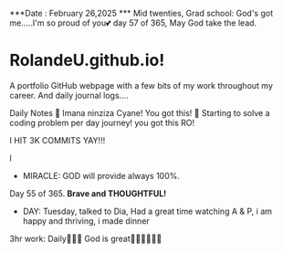 ***Date : February 26,2025 *** Mid twenties, Grad school: God's got me.....I'm so proud of you💕 day 57 of 365, May God take the lead.
# RolandeU.github.io!

A portfolio GitHub webpage with a few bits of my work throughout my career. And daily journal logs....


Daily Notes
💚 Imana ninziza Cyane! You got this!
💚 Starting to solve a coding problem per day journey! you got this RO!

I HIT 3K COMMITS YAY!!!

l
- MIRACLE: GOD will provide always 100%.

Day 55 of 365. **Brave and THOUGHTFUL!** 
- DAY: Tuesday, talked to Dia, Had a great time watching A & P, i am happy and thriving, i made dinner

3hr work: Daily💚💚💚
God is great💚💚💚💚💚💚
